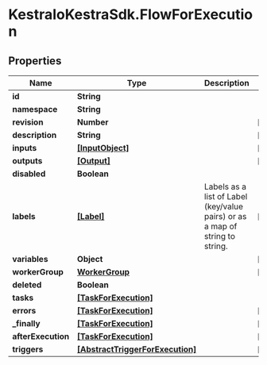 # KestraIoKestraSdk.FlowForExecution

## Properties

Name | Type | Description | Notes
------------ | ------------- | ------------- | -------------
**id** | **String** |  | 
**namespace** | **String** |  | 
**revision** | **Number** |  | [optional] 
**description** | **String** |  | [optional] 
**inputs** | [**[InputObject]**](InputObject.md) |  | [optional] 
**outputs** | [**[Output]**](Output.md) |  | [optional] 
**disabled** | **Boolean** |  | 
**labels** | [**[Label]**](Label.md) | Labels as a list of Label (key/value pairs) or as a map of string to string. | [optional] 
**variables** | **Object** |  | [optional] 
**workerGroup** | [**WorkerGroup**](WorkerGroup.md) |  | [optional] 
**deleted** | **Boolean** |  | 
**tasks** | [**[TaskForExecution]**](TaskForExecution.md) |  | 
**errors** | [**[TaskForExecution]**](TaskForExecution.md) |  | [optional] 
**_finally** | [**[TaskForExecution]**](TaskForExecution.md) |  | [optional] 
**afterExecution** | [**[TaskForExecution]**](TaskForExecution.md) |  | [optional] 
**triggers** | [**[AbstractTriggerForExecution]**](AbstractTriggerForExecution.md) |  | [optional] 


